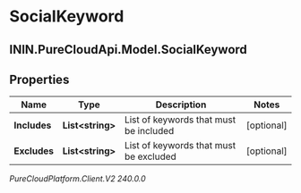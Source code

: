 # SocialKeyword

## ININ.PureCloudApi.Model.SocialKeyword

## Properties

|Name | Type | Description | Notes|
|------------ | ------------- | ------------- | -------------|
| **Includes** | **List&lt;string&gt;** | List of keywords that must be included | [optional] |
| **Excludes** | **List&lt;string&gt;** | List of keywords that must be excluded | [optional] |



_PureCloudPlatform.Client.V2 240.0.0_
